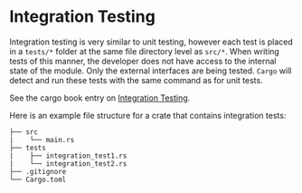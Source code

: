 # Integration Testing

Integration testing is very similar to unit testing, however each test is placed in a `tests/*`
folder at the same file directory level as `src/*`. When writing tests of this manner, the
developer does not have access to the internal state of the module. Only the external interfaces
are being tested. `Cargo` will detect and run these tests with the same command as for unit tests.

See the cargo book entry on [Integration Testing](https://doc.rust-lang.org/rust-by-example/testing/integration_testing.html).

Here is an example file structure for a crate that contains integration tests:

```
├── src
|    └── main.rs
├── tests
|    ├── integration_test1.rs
|    └── integration_test2.rs
├── .gitignore
└── Cargo.toml
```

